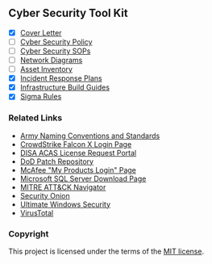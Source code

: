 ## Cyber Security Tool Kit
- [x] [Cover Letter](/00-Cover-Letter/Cover-Letter.pdf)
- [ ] [Cyber Security Policy](/01-Cyber-Security-Policy/)
- [ ] [Cyber Security SOPs](/02-Cyber-Security-SOPs/)
- [ ] [Network Diagrams](/03-Network-Diagrams/)
- [ ] [Asset Inventory](/04-Asset-Inventory/)
- [x] [Incident Response Plans](/05-Incident-Response-Plans/Incident-Response-Plans.pdf)
- [x] [Infrastructure Build Guides](06-Infrastructure-Build-Guides/)
- [x] [Sigma Rules](/07-Sigma-Rules/)

### Related Links
* [Army Naming Conventions and Standards](https://army.deps.mil/netcom/sites/resourcecenter/pages/cinamingconventions.aspx)
* [CrowdStrike Falcon X Login Page](https://falcon.crowdstrike.com/login/)
* [DISA ACAS License Request Portal](https://disa.deps.mil/ext/cop/mae/netops/acas/Requests/index.aspx#/)
* [DoD Patch Repository](https://patches.csd.disa.mil/)
* [McAfee "My Products Login" Page](https://www.mcafee.com/enterprise/en-us/downloads/my-products.html)
* [Microsoft SQL Server Download Page](https://www.microsoft.com/en-us/download/details.aspx?id=56042)
* [MITRE ATT&CK Navigator](https://mitre-attack.github.io/attack-navigator/)
* [Security Onion](https://securityonionsolutions.com/)
* [Ultimate Windows Security](https://www.ultimatewindowssecurity.com/)
* [VirusTotal](https://www.virustotal.com/gui/home/upload)

### Copyright
This project is licensed under the terms of the [MIT license](/LICENSE).
